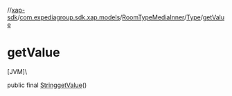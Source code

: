 //[xap-sdk](../../../../index.md)/[com.expediagroup.sdk.xap.models](../../index.md)/[RoomTypeMediaInner](../index.md)/[Type](index.md)/[getValue](get-value.md)

# getValue

[JVM]\

public final [String](https://docs.oracle.com/javase/8/docs/api/java/lang/String.html)[getValue](get-value.md)()
